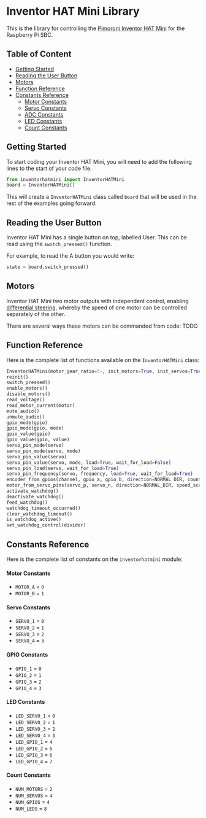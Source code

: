 # Inventor HAT Mini Library

This is the library for controlling the [Pimoroni Inventor HAT Mini](https://pimoroni.com/inventorhatmini) for the Raspberry Pi SBC.


## Table of Content
- [Getting Started](#getting-started)
- [Reading the User Button](#reading-the-user-button)
- [Motors](#motors)
- [Function Reference](#function-reference)
- [Constants Reference](#constants-reference)
  - [Motor Constants](#motor-constants)
  - [Servo Constants](#servo-constants)
  - [ADC Constants](#adc-constants)
  - [LED Constants](#led-constants)
  - [Count Constants](#count-constants)


## Getting Started

To start coding your Inventor HAT Mini, you will need to add the following lines to the start of your code file.
```python
from inventorhatmini import InventorHATMini
board = InventorHATMini()
```
This will create a `InventorHATMini` class called `board` that will be used in the rest of the examples going forward.


## Reading the User Button

Inventor HAT Mini has a single button on top, labelled User. This can be read using the `switch_pressed()` function.

For example, to read the A button you would write:

```python
state = board.switch_pressed()
```


## Motors

Inventor HAT Mini two motor outputs with independent control, enabling [differential steering](https://en.wikipedia.org/wiki/Differential_steering), whereby the speed of one motor can be controlled separately of the other.

There are several ways these motors can be commanded from code: TODO


## Function Reference

Here is the complete list of functions available on the `InventorHATMini` class:

```python
InventorHATMini(motor_gear_ratio=5-, init_motors=True, init_servos=True, init_leds=True, start_muted=False)
reinit()
switch_pressed()
enable_motors()
disable_motors()
read_voltage()
read_motor_current(motor)
mute_audio()
unmute_audio()
gpio_mode(gpio)
gpio_mode(gpio, mode)
gpio_value(gpio)
gpio_value(gpio, value)
servo_pin_mode(servo)
servo_pin_mode(servo, mode)
servo_pin_value(servo)
servo_pin_value(servo, mode, load=True, wait_for_load=False)
servo_pin_load(servo, wait_for_load=True)
servo_pin_frequency(servo, frequency, load=True, wait_for_load=True)
encoder_from_gpios(channel, gpio_a, gpio_b, direction=NORMAL_DIR, counts_per_rev=ROTARY_CPR, count_microsteps=False)
motor_from_servo_pins(servo_p, servo_n, direction=NORMAL_DIR, speed_scale=DEFAULT_SPEED_SCALE, zeropoint=DEFAULT_ZEROPOINT, deadzone=DEFAULT_DEADZONE, freq=DEFAULT_FREQUENCY, mode=DEFAULT_DECAY_MODE)
activate_watchdog()
deactivate_watchdog()
feed_watchdog()
watchdog_timeout_occurred()
clear_watchdog_timeout()
is_watchdog_active()
set_watchdog_control(divider)
```


## Constants Reference

Here is the complete list of constants on the `inventorhatmini` module:

#### Motor Constants

* `MOTOR_A` = `0`
* `MOTOR_B` = `1`


#### Servo Constants

* `SERVO_1` = `0`
* `SERVO_2` = `1`
* `SERVO_3` = `2`
* `SERVO_4` = `3`


#### GPIO Constants

* `GPIO_1` = `0`
* `GPIO_2` = `1`
* `GPIO_3` = `2`
* `GPIO_4` = `3`


#### LED Constants

* `LED_SERVO_1` = `0`
* `LED_SERVO_2` = `1`
* `LED_SERVO_3` = `2`
* `LED_SERVO_4` = `3`
* `LED_GPIO_1` = `4`
* `LED_GPIO_2` = `5`
* `LED_GPIO_3` = `6`
* `LED_GPIO_4` = `7`


#### Count Constants

* `NUM_MOTORS` = `2`
* `NUM_SERVOS` = `4`
* `NUM_GPIOS` = `4`
* `NUM_LEDS` = `8`

